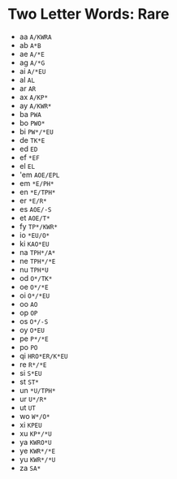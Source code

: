 # Two Letter Words: Rare

* aa `A/KWRA`
* ab `A*B`
* ae `A/*E`
* ag `A/*G`
* ai `A/*EU`
* al `AL`
* ar `AR`
* ax `A/KP*`
* ay `A/KWR*`
* ba `PWA`
* bo `PWO*`
* bi `PW*/*EU`
* de `TK*E`
* ed `ED`
* ef `*EF`
* el `EL`
* 'em `AOE/EPL`
* em `*E/PH*`
* en `*E/TPH*`
* er `*E/R*`
* es `AOE/-S`
* et `AOE/T*`
* fy `TP*/KWR*`
* io `*EU/O*`
* ki `KAO*EU`
* na `TPH*/A*`
* ne `TPH*/*E`
* nu `TPH*U`
* od `O*/TK*`
* oe `O*/*E`
* oi `O*/*EU`
* oo `AO`
* op `OP`
* os `O*/-S`
* oy `O*EU`
* pe `P*/*E`
* po `PO`
* qi `HRO*ER/K*EU`
* re `R*/*E`
* si `S*EU`
* st `ST*`
* un `*U/TPH*`
* ur `U*/R*`
* ut `UT`
* wo `W*/O*`
* xi `KPEU`
* xu `KP*/*U`
* ya `KWRO*U`
* ye `KWR*/*E`
* yu `KWR*/*U`
* za `SA*`
